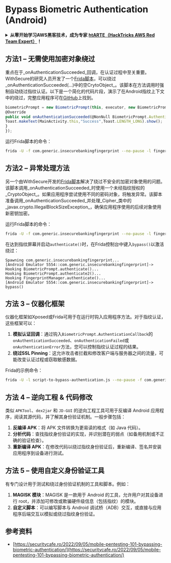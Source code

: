# Bypass Biometric Authentication (Android)

<details>

<summary><strong>从零开始学习AWS黑客技术，成为专家</strong> <a href="https://training.hacktricks.xyz/courses/arte"><strong>htARTE（HackTricks AWS Red Team Expert）</strong></a><strong>！</strong></summary>

* 您在**网络安全公司**工作吗？ 想要看到您的**公司在HackTricks中做广告**吗？ 或者您想要访问**PEASS的最新版本或下载PDF格式的HackTricks**吗？ 请查看[**订阅计划**](https://github.com/sponsors/carlospolop)!
* 发现我们的独家[NFTs收藏品**The PEASS Family**](https://opensea.io/collection/the-peass-family)
* 获取[**官方PEASS和HackTricks周边产品**](https://peass.creator-spring.com)
* **加入**[**💬**](https://emojipedia.org/speech-balloon/) [**Discord群**](https://discord.gg/hRep4RUj7f) 或[**电报群**](https://t.me/peass) 或在**Twitter**上关注我 🐦[**@carlospolopm**](https://twitter.com/hacktricks\_live)**。**
* **通过向**[**hacktricks repo**](https://github.com/carlospolop/hacktricks)**和**[**hacktricks-cloud repo**](https://github.com/carlospolop/hacktricks-cloud)**提交PR来分享您的黑客技巧**。

</details>

## **方法1 – 无需使用加密对象绕过**

重点在于_onAuthenticationSucceeded_回调，在认证过程中至关重要。WithSecure的研究人员开发了一个[Frida脚本](https://github.com/WithSecureLABS/android-keystore-audit/blob/master/frida-scripts/fingerprint-bypass.js)，可以绕过_onAuthenticationSucceeded(...)中的空CrytoObject_。该脚本在方法调用时强制自动绕过指纹认证。以下是一个简化的代码片段，演示了在Android指纹上下文中的绕过，完整应用程序可在[GitHub](https://github.com/St3v3nsS/InsecureBanking)上找到。

```javascript
biometricPrompt = new BiometricPrompt(this, executor, new BiometricPrompt.AuthenticationCallback() {
@Override
public void onAuthenticationSucceeded(@NonNull BiometricPrompt.AuthenticationResult result) {
Toast.makeText(MainActivity.this,"Success",Toast.LENGTH_LONG).show();
}
});
```

运行Frida脚本的命令：

```bash
frida -U -f com.generic.insecurebankingfingerprint --no-pause -l fingerprint-bypass.js
```

## **方法2 – 异常处理方法**

另一个由WithSecure开发的[Frida脚本](https://github.com/WithSecureLABS/android-keystore-audit/blob/master/frida-scripts/fingerprint-bypass-via-exception-handling.js)解决了绕过不安全的加密对象使用的问题。该脚本调用_onAuthenticationSucceeded_时使用一个未经指纹授权的_CryptoObject_。如果应用程序尝试使用不同的密码对象，将触发异常。该脚本准备调用_onAuthenticationSucceeded_并处理\_Cipher\_类中的_javax.crypto.IllegalBlockSizeException_，确保应用程序使用的后续对象使用新密钥加密。

运行Frida脚本的命令：

```bash
frida -U -f com.generic.insecurebankingfingerprint --no-pause -l fingerprint-bypass-via-exception-handling.js
```

在达到指纹屏幕并启动`authenticate()`时，在Frida控制台中键入`bypass()`以激活绕过：

```
Spawning com.generic.insecurebankingfingerprint...
[Android Emulator 5554::com.generic.insecurebankingfingerprint]-> Hooking BiometricPrompt.authenticate()...
Hooking BiometricPrompt.authenticate2()...
Hooking FingerprintManager.authenticate()...
[Android Emulator 5554::com.generic.insecurebankingfingerprint]-> bypass()
```

## **方法 3 – 仪器化框架**

仪器化框架如Xposed或Frida可用于在运行时钩入应用程序方法。对于指纹认证，这些框架可以：

1. **模拟认证回调**：通过钩入`BiometricPrompt.AuthenticationCallback`的`onAuthenticationSucceeded`、`onAuthenticationFailed`或`onAuthenticationError`方法，您可以控制指纹认证过程的结果。
2. **绕过SSL Pinning**：这允许攻击者拦截和修改客户端与服务器之间的流量，可能改变认证过程或窃取敏感数据。

Frida的示例命令：

```bash
frida -U -l script-to-bypass-authentication.js --no-pause -f com.generic.in
```

## **方法 4 – 逆向工程 & 代码修改**

类似 `APKTool`、`dex2jar` 和 `JD-GUI` 的逆向工程工具可用于反编译 Android 应用程序，阅读其源代码，并了解其身份验证机制。一般步骤包括：

1. **反编译 APK**：将 APK 文件转换为更易读的格式（如 Java 代码）。
2. **分析代码**：查找指纹身份验证的实现，并识别潜在的弱点（如备用机制或不正确的验证检查）。
3. **重新编译 APK**：在修改代码以绕过指纹身份验证后，重新编译、签名并安装应用程序到设备进行测试。

## **方法 5 – 使用自定义身份验证工具**

有专门设计用于测试和绕过身份验证机制的工具和脚本。例如：

1. **MAGISK 模块**：MAGISK 是一款用于 Android 的工具，允许用户对其设备进行 root，并添加可修改或欺骗硬件级信息（包括指纹）的模块。
2. **自定义脚本**：可以编写脚本与 Android 调试桥（ADB）交互，或直接与应用程序后端交互以模拟或绕过指纹身份验证。

## 参考资料

* [https://securitycafe.ro/2022/09/05/mobile-pentesting-101-bypassing-biometric-authentication/](https://securitycafe.ro/2022/09/05/mobile-pentesting-101-bypassing-biometric-authentication/)
